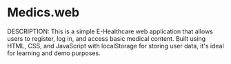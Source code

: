 # Medics.web
DESCRIPTION: This is a simple E-Healthcare web application that allows users to register, log in, and access basic medical content.  Built using HTML, CSS, and JavaScript with localStorage for storing user data, it's ideal for learning and demo purposes.
